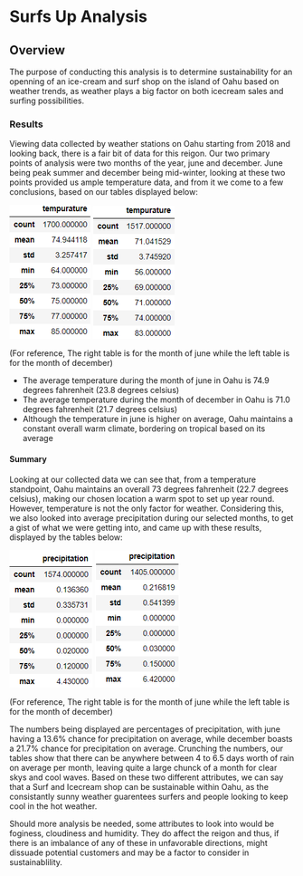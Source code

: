 # Surfs Up Analysis

## Overview
The purpose of conducting this analysis is to determine sustainability for an openning of an ice-cream and surf shop on the island of Oahu based on weather trends, as weather plays a big factor on both icecream sales and surfing possibilities.

### Results
Viewing data collected by weather stations on Oahu starting from 2018 and looking back, there is a fair bit of data for this reigon. Our two primary points of analysis were two months of the year, june and december. June being peak summer and december being mid-winter, looking at these two points provided us ample temperature data, and from it we come to a few conclusions, based on our tables displayed below:

![juneTempStats](Resources/juneTempStats.PNG)
![decTempStats](Resources/decTempStats.PNG)

(For reference, The right table is for the month of june while the left table is for the month of december)

* The average temperature during the month of june in Oahu is 74.9 degrees fahrenheit (23.8 degrees celsius)
* The average temperature during the month of december in Oahu is 71.0 degrees fahrenheit (21.7 degrees celsius)
* Although the temperature in june is higher on average, Oahu maintains a constant overall warm climate, bordering on tropical based on its average

#### Summary
Looking at our collected data we can see that, from a temperature standpoint, Oahu maintains an overall 73 degrees fahrenheit (22.7 degrees celsius), making our chosen location a warm spot to set up year round. However, temperature is not the only factor for weather. Considering this, we also looked into average precipitation during our selected months, to get a gist of what we were getting into, and came up with these results, displayed by the tables below:

![junePrcpStats](Resources/junePrcpStats.PNG)
![decPrcpStats](Resources/decPrcpStats.PNG)

(For reference, The right table is for the month of june while the left table is for the month of december)

The numbers being displayed are percentages of precipitation, with june having a 13.6% chance for precipitation on average, while december boasts a 21.7% chance for precipitation on average. Crunching the numbers, our tables show that there can be anywhere between 4 to 6.5 days worth of rain on average per month, leaving quite a large chunck of a month for clear skys and cool waves. Based on these two different attributes, we can say that a Surf and Icecream shop can be sustainable within Oahu, as the consistantly sunny weather guarentees surfers and people looking to keep cool in the hot weather.

Should more analysis be needed, some attributes to look into would be foginess, cloudiness and humidity. They do affect the reigon and thus, if there is an imbalance of any of these in unfavorable directions, might dissuade potential customers and may be a factor to consider in sustainablility.
